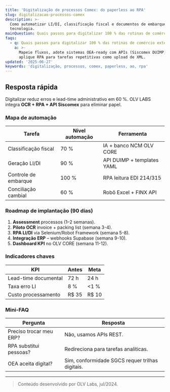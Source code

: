 ```yaml
---
title: 'Digitalização de processos Comex: do paperless ao RPA'
slug: digitalizacao-processos-comex
description: >-
  Como automatizar LI/DI, classificação fiscal e documentos de embarque usando
  tecnologia.
mainQuestion: Quais passos para digitalizar 100 % das rotinas de comércio exterior?
faqs:
  - q: Quais passos para digitalizar 100 % das rotinas de comércio exterior?
    a: >-
      Mapeie fluxos, adote sistemas OEA-ready com APIs (Siscomex DUIMP, SARA) e
      aplique RPA para tarefas repetitivas como upload de XML.
updated: '2025-06-27'
keywords: 'digitalização, processos, comex, paperless, ao, rpa'
---
```


## Resposta rápida

Digitalizar reduz erros e lead-time administrativo em 60 %. OLV LABS integra **OCR + RPA + API Siscomex** para eliminar papel.

### Mapa de automação

| Tarefa | Nível automação | Ferramenta |
| --- | --- | --- |
| Classificação fiscal | 70 % | IA + banco NCM OLV CORE |
| Geração LI/DI | 90 % | API DUIMP + templates YAML |
| Controle de embarque | 100 % | RPA leitura EDI 214/315 |
| Conciliação cambial | 60 % | Robô Excel + FINX API |

### Roadmap de implantação (90 dias)

1. **Assessment** processos (1–2 semanas).  
2. **Piloto OCR** invoice + packing list (semana 3-4).  
3. **RPA LI/DI** via Selenium/Robot Framework (semana 5-8).  
4. **Integração ERP** – webhooks Supabase (semana 9-10).  
5. **Dashboard KPI** no OLV CORE (semana 11-12).

### Indicadores chaves

| KPI | Antes | Meta |
| --- | --- | --- |
| Lead-time documental | 72 h | 24 h |
| Taxa erro LI | 8 % | <1 % |
| Custo processamento | R$ 35 | R$ 10 |

### Mini-FAQ

| Pergunta | Resposta |
| --- | --- |
| Preciso trocar meu ERP? | Não, usamos APIs REST. |
| RPA substitui pessoas? | Redireciona para tarefas analíticas. |
| OEA aceita digital? | Sim, conformidade SGCS requer trilhas digitais. |

---
> Conteúdo desenvolvido por OLV Labs, jul/2024. 
